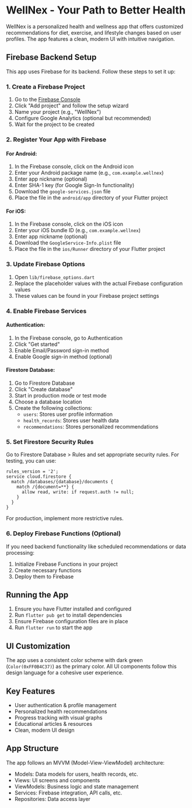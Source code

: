 # WellNex - Your Path to Better Health

WellNex is a personalized health and wellness app that offers customized recommendations for diet, exercise, and lifestyle changes based on user profiles. The app features a clean, modern UI with intuitive navigation.

## Firebase Backend Setup

This app uses Firebase for its backend. Follow these steps to set it up:

### 1. Create a Firebase Project

1. Go to the [Firebase Console](https://console.firebase.google.com/)
2. Click "Add project" and follow the setup wizard
3. Name your project (e.g., "WellNex")
4. Configure Google Analytics (optional but recommended)
5. Wait for the project to be created

### 2. Register Your App with Firebase

#### For Android:

1. In the Firebase console, click on the Android icon
2. Enter your Android package name (e.g., `com.example.wellnex`)
3. Enter app nickname (optional)
4. Enter SHA-1 key (for Google Sign-In functionality)
5. Download the `google-services.json` file
6. Place the file in the `android/app` directory of your Flutter project

#### For iOS:

1. In the Firebase console, click on the iOS icon
2. Enter your iOS bundle ID (e.g., `com.example.wellnex`)
3. Enter app nickname (optional)
4. Download the `GoogleService-Info.plist` file
5. Place the file in the `ios/Runner` directory of your Flutter project

### 3. Update Firebase Options

1. Open `lib/firebase_options.dart`
2. Replace the placeholder values with the actual Firebase configuration values
3. These values can be found in your Firebase project settings

### 4. Enable Firebase Services

#### Authentication:

1. In the Firebase console, go to Authentication
2. Click "Get started"
3. Enable Email/Password sign-in method
4. Enable Google sign-in method (optional)

#### Firestore Database:

1. Go to Firestore Database
2. Click "Create database"
3. Start in production mode or test mode
4. Choose a database location
5. Create the following collections:
   - `users`: Stores user profile information
   - `health_records`: Stores user health data
   - `recommendations`: Stores personalized recommendations

### 5. Set Firestore Security Rules

Go to Firestore Database > Rules and set appropriate security rules. For testing, you can use:

```
rules_version = '2';
service cloud.firestore {
  match /databases/{database}/documents {
    match /{document=**} {
      allow read, write: if request.auth != null;
    }
  }
}
```

For production, implement more restrictive rules.

### 6. Deploy Firebase Functions (Optional)

If you need backend functionality like scheduled recommendations or data processing:

1. Initialize Firebase Functions in your project
2. Create necessary functions
3. Deploy them to Firebase

## Running the App

1. Ensure you have Flutter installed and configured
2. Run `flutter pub get` to install dependencies
3. Ensure Firebase configuration files are in place
4. Run `flutter run` to start the app

## UI Customization

The app uses a consistent color scheme with dark green (`Color(0xFF0B4C37)`) as the primary color. All UI components follow this design language for a cohesive user experience.

## Key Features

- User authentication & profile management
- Personalized health recommendations
- Progress tracking with visual graphs
- Educational articles & resources
- Clean, modern UI design

## App Structure

The app follows an MVVM (Model-View-ViewModel) architecture:

- Models: Data models for users, health records, etc.
- Views: UI screens and components
- ViewModels: Business logic and state management
- Services: Firebase integration, API calls, etc.
- Repositories: Data access layer
